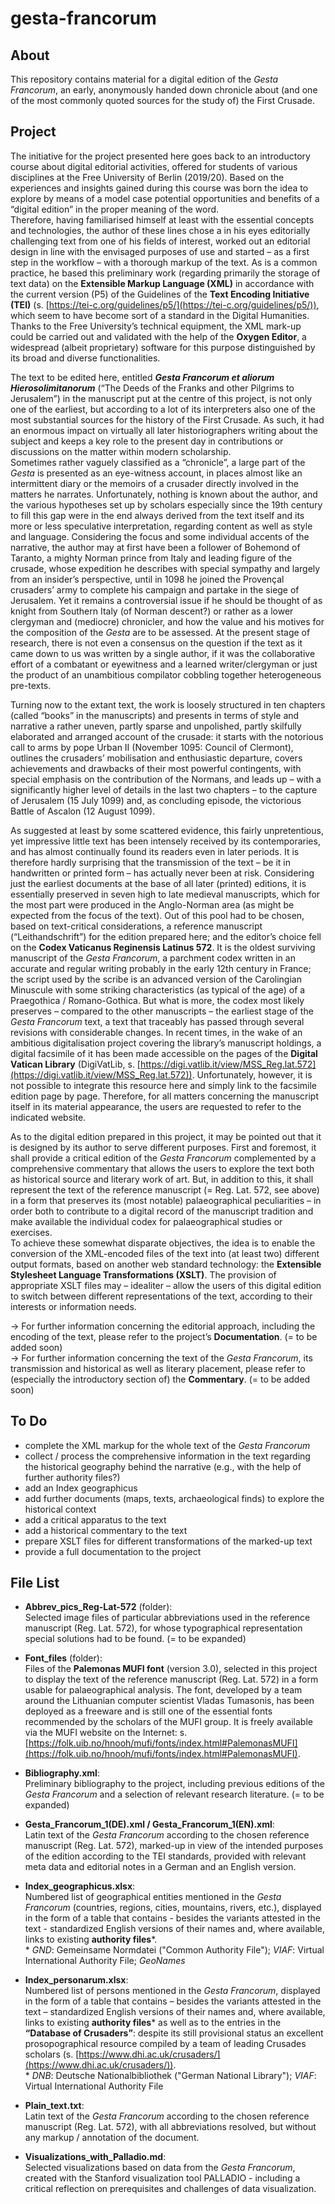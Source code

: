 # gesta-francorum

## About
This repository contains material for a digital edition of the *Gesta Francorum*, an early, anonymously handed down chronicle about (and one of the most commonly quoted sources for the study of) the First Crusade.

## Project
The initiative for the project presented here goes back to an introductory course about digital editorial activities, offered for students of various disciplines at the Free University of Berlin (2019/20). Based on the experiences and insights gained during this course was born the idea to explore by means of a model case potential opportunities and benefits of a “digital edition” in the proper meaning of the word.  
Therefore, having familiarised himself at least with the essential concepts and technologies, the author of these lines chose a in his eyes editorially challenging text from one of his fields of interest, worked out an editorial design in line with the envisaged purposes of use and started – as a first step in the workflow – with a thorough markup of the text. As is a common practice, he based this preliminary work (regarding primarily the storage of text data) on the **Extensible Markup Language (XML)** in accordance with the current version (P5) of the Guidelines of the **Text Encoding Initiative (TEI)** (s. [https://tei-c.org/guidelines/p5/](https://tei-c.org/guidelines/p5/)), which seem to have become sort of a standard in the Digital Humanities. Thanks to the Free University’s technical equipment, the XML mark-up could be carried out and validated with the help of the **Oxygen Editor**, a widespread (albeit proprietary) software for this purpose distinguished by its broad and diverse functionalities.  
  
The text to be edited here, entitled ***Gesta Francorum et aliorum Hierosolimitanorum*** (“The Deeds of the Franks and other Pilgrims to Jerusalem”) in the manuscript put at the centre of this project, is not only one of the earliest, but according to a lot of its interpreters also one of the most substantial sources for the history of the First Crusade. As such, it had an enormous impact on virtually all later historiographers writing about the subject and keeps a key role to the present day in contributions or discussions on the matter within modern scholarship.  
Sometimes rather vaguely classified as a “chronicle”, a large part of the *Gesta* is presented as an eye-witness account, in places almost like an intermittent diary or the memoirs of a crusader directly involved in the matters he narrates. Unfortunately, nothing is known about the author, and the various hypotheses set up by scholars especially since the 19th century to fill this gap were in the end always derived from the text itself and its more or less speculative interpretation, regarding content as well as style and language. Considering the focus and some individual accents of the narrative, the author may at first have been a follower of Bohemond of Taranto, a mighty Norman prince from Italy and leading figure of the crusade, whose expedition he describes with special sympathy and largely from an insider’s perspective, until in 1098 he joined the Provençal crusaders’ army to complete his campaign and partake in the siege of Jerusalem. Yet it remains a controversial issue if he should be thought of as knight from Southern Italy (of Norman descent?) or rather as a lower clergyman and (mediocre) chronicler, and how the value and his motives for the composition of the *Gesta* are to be assessed. At the present stage of research, there is not even a consensus on the question if the text as it came down to us was written by a single author, if it was the collaborative effort of a combatant or eyewitness and a learned writer/clergyman or just the product of an unambitious compilator cobbling together heterogeneous pre-texts.  
  
Turning now to the extant text, the work is loosely structured in ten chapters (called “books” in the manuscripts) and presents in terms of style and narrative a rather uneven, partly sparse and unpolished, partly skilfully elaborated and arranged account of the crusade: it starts with the notorious call to arms by pope Urban II (November 1095: Council of Clermont), outlines the crusaders’ mobilisation and enthusiastic departure, covers achievements and drawbacks of their most powerful contingents, with special emphasis on the contribution of the Normans, and leads up – with a significantly higher level of details in the last two chapters – to the capture of Jerusalem (15 July 1099) and, as concluding episode, the victorious Battle of Ascalon (12 August 1099).  
  
As suggested at least by some scattered evidence, this fairly unpretentious, yet impressive little text has been intensely received by its contemporaries, and has almost continually found its readers even in later periods. It is therefore hardly surprising that the transmission of the text – be it in handwritten or printed form – has actually never been at risk. Considering just the earliest documents at the base of all later (printed) editions, it is essentially preserved in seven high to late medieval manuscripts, which for the most part were produced in the Anglo-Norman area (as might be expected from the focus of the text). Out of this pool had to be chosen, based on text-critical considerations, a reference manuscript (“Leithandschrift”) for the edition prepared here; and the editor’s choice fell on the **Codex Vaticanus Reginensis Latinus 572**. It is the oldest surviving manuscript of the *Gesta Francorum*, a parchment codex written in an accurate and regular writing probably in the early 12th century in France; the script used by the scribe is an advanced version of the Carolingian Minuscule with some striking characteristics (as typical of the age) of a Praegothica / Romano-Gothica. But what is more, the codex most likely preserves – compared to the other manuscripts – the earliest stage of the *Gesta Francorum* text, a text that traceably has passed through several revisions with considerable changes.
In recent times, in the wake of an ambitious digitalisation project covering the library’s manuscript holdings, a digital facsimile of it has been made accessible on the pages of the **Digital Vatican Library** (DigiVatLib, s. [https://digi.vatlib.it/view/MSS_Reg.lat.572](https://digi.vatlib.it/view/MSS_Reg.lat.572)). Unfortunately, however, it is not possible to integrate this resource here and simply link to the facsimile edition page by page. Therefore, for all matters concerning the manuscript itself in its material appearance, the users are requested to refer to the indicated website.  
  
As to the digital edition prepared in this project, it may be pointed out that it is designed by its author to serve different purposes. First and foremost, it shall provide a critical edition of the *Gesta Francorum* complemented by a comprehensive commentary that allows the users to explore the text both as historical source and literary work of art. But, in addition to this, it shall represent the text of the reference manuscript (= Reg. Lat. 572, see above) in a form that preserves its (most notable) palaeographical peculiarities – in order both to contribute to a digital record of the manuscript tradition and make available the individual codex for palaeographical studies or exercises.  
To achieve these somewhat disparate objectives, the idea is to enable the conversion of the XML-encoded files of the text into (at least two) different output formats, based on another web standard technology: the **Extensible Stylesheet Language Transformations (XSLT)**. The provision of appropriate XSLT files may – idealiter – allow the users of this digital edition to switch between different representations of the text, according to their interests or information needs.  
   
  
&#x2192; For further information concerning the editorial approach, including the encoding of the text, please refer to the project’s **Documentation**. (= to be added soon)  
&#x2192; For further information concerning the text of the *Gesta Francorum*, its transmission and historical as well as literary placement, please refer to (especially the introductory section of) the **Commentary**. (= to be added soon)
  
## To Do  
+ complete the XML markup for the whole text of the *Gesta Francorum*  
+ collect / process the comprehensive information in the text regarding the historical geography behind the narrative (e.g., with the help of further authority files?)  
+ add an Index geographicus  
+ add further documents (maps, texts, archaeological finds) to explore the historical context  
+ add a critical apparatus to the text  
+ add a historical commentary to the text  
+ prepare XSLT files for different transformations of the marked-up text  
+ provide a full documentation to the project
  
## File List

* **Abbrev_pics_Reg-Lat-572** (folder):  
Selected image files of particular abbreviations used in the reference manuscript (Reg. Lat. 572), for whose typographical representation special solutions had to be found. (= to be expanded)

* **Font_files** (folder):  
Files of the **Palemonas MUFI font** (version 3.0), selected in this project to display the text of the reference manuscript (Reg. Lat. 572) in a form usable for palaeographical analysis. The font, developed by a team around the Lithuanian computer scientist Vladas Tumasonis, has been deployed as a freeware and is still one of the essential fonts recommended by the scholars of the MUFI group. It is freely available via the MUFI website on the Internet: s. [https://folk.uib.no/hnooh/mufi/fonts/index.html#PalemonasMUFI](https://folk.uib.no/hnooh/mufi/fonts/index.html#PalemonasMUFI).

* **Bibliography.xml**:  
Preliminary bibliography to the project, including previous editions of the *Gesta Francorum* and a selection of relevant research literature. (= to be expanded)

* **Gesta_Francorum_1(DE).xml / Gesta_Francorum_1(EN).xml**:  
Latin text of the *Gesta Francorum* according to the chosen reference manuscript (Reg. Lat. 572), marked-up in view of the intended purposes of the edition according to the TEI standards, provided with relevant meta data and editorial notes in a German and an English version.

* **Index_geographicus.xlsx**:  
Numbered list of geographical entities mentioned in the *Gesta Francorum* (countries, regions, cities, mountains, rivers, etc.), displayed in the form of a table that contains - besides the variants attested in the text - standardized English versions of their names and, where available, links to existing **authority files**\*.  
\* *GND*: Gemeinsame Normdatei ("Common Authority File"); *VIAF*: Virtual International Authority File; *GeoNames*

* **Index_personarum.xlsx**:  
Numbered list of persons mentioned in the *Gesta Francorum*, displayed in the form of a table that contains – besides the variants attested in the text – standardized English versions of their names and, where available, links to existing **authority files**\* as well as to the entries in the **“Database of Crusaders”**: despite its still provisional status an excellent prosopographical resource compiled by a team of leading Crusades scholars (s. [https://www.dhi.ac.uk/crusaders/](https://www.dhi.ac.uk/crusaders/)).  
\* *DNB*: Deutsche Nationalbibliothek ("German National Library"); *VIAF*: Virtual International Authority File

* **Plain_text.txt**:  
Latin text of the *Gesta Francorum* according to the chosen reference manuscript (Reg. Lat. 572), with all abbreviations resolved, but without any markup / annotation of the document.

* **Visualizations_with_Palladio.md**:  
Selected visualizations based on data from the *Gesta Francorum*, created with the Stanford visualization tool PALLADIO - including a critical reflection on prerequisites and challenges of data visualization.

